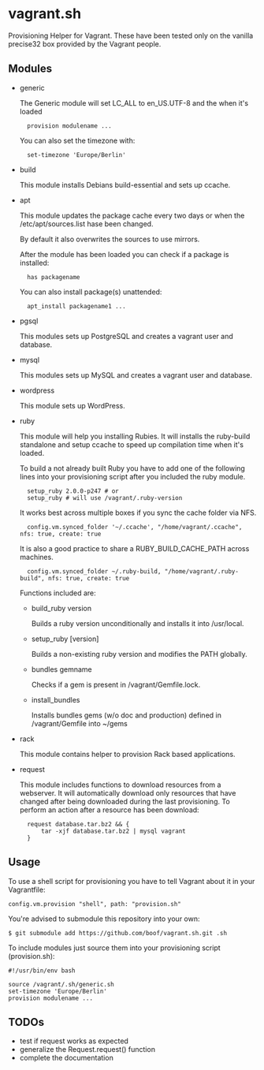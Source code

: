 vagrant.sh
==========

Provisioning Helper for Vagrant. These have been tested only on the vanilla precise32 box provided by the Vagrant people.

Modules
-------

- generic

  The Generic module will set LC_ALL to en_US.UTF-8 and the when it's loaded

        provision modulename ...

  You can also set the timezone with:

        set-timezone 'Europe/Berlin'

- build

  This module installs Debians build-essential and sets up ccache.

- apt

  This module updates the package cache every two days or when the /etc/apt/sources.list hase been changed.

  By default it also overwrites the sources to use mirrors.

  After the module has been loaded you can check if a package is installed:

        has packagename

  You can also install package(s) unattended:

        apt_install packagename1 ...

- pgsql

  This modules sets up PostgreSQL and creates a vagrant user and database.

- mysql

  This modules sets up MySQL and creates a vagrant user and database.

- wordpress

  This module sets up WordPress.

- ruby

  This module will help you installing Rubies. It will installs the ruby-build standalone and setup ccache to speed up compilation time when it's loaded.

  To build a not already built Ruby you have to add one of the following lines into your provisioning script after you included the ruby module.

        setup_ruby 2.0.0-p247 # or
        setup_ruby # will use /vagrant/.ruby-version

  It works best across multiple boxes if you sync the cache folder via NFS.

        config.vm.synced_folder '~/.ccache', "/home/vagrant/.ccache", nfs: true, create: true

  It is also a good practice to share a RUBY_BUILD_CACHE_PATH across machines.

        config.vm.synced_folder ~/.ruby-build, "/home/vagrant/.ruby-build", nfs: true, create: true

  Functions included are:

    - build_ruby version

      Builds a ruby version unconditionally and installs it into /usr/local.

    - setup_ruby [version]

      Builds a non-existing ruby version and modifies the PATH globally.

    - bundles gemname

      Checks if a gem is present in /vagrant/Gemfile.lock.

    - install_bundles

      Installs bundles gems (w/o doc and production) defined in /vagrant/Gemfile into ~/gems

- rack

  This module contains helper to provision Rack based applications.

- request

  This module includes functions to download resources from a webserver. It will automatically download only resources that have changed after being downloaded during the last provisioning. To perform an action after a resource has been download:

        request database.tar.bz2 && {
            tar -xjf database.tar.bz2 | mysql vagrant
        }

Usage
-----

To use a shell script for provisioning you have to tell Vagrant about it in your Vagrantfile:

    config.vm.provision "shell", path: "provision.sh"

You're advised to submodule this repository into your own:

    $ git submodule add https://github.com/boof/vagrant.sh.git .sh

To include modules just source them into your provisioning script (provision.sh):

    #!/usr/bin/env bash

    source /vagrant/.sh/generic.sh
    set-timezone 'Europe/Berlin'
    provision modulename ...

TODOs
-----

- test if request works as expected
- generalize the Request.request() function
- complete the documentation
